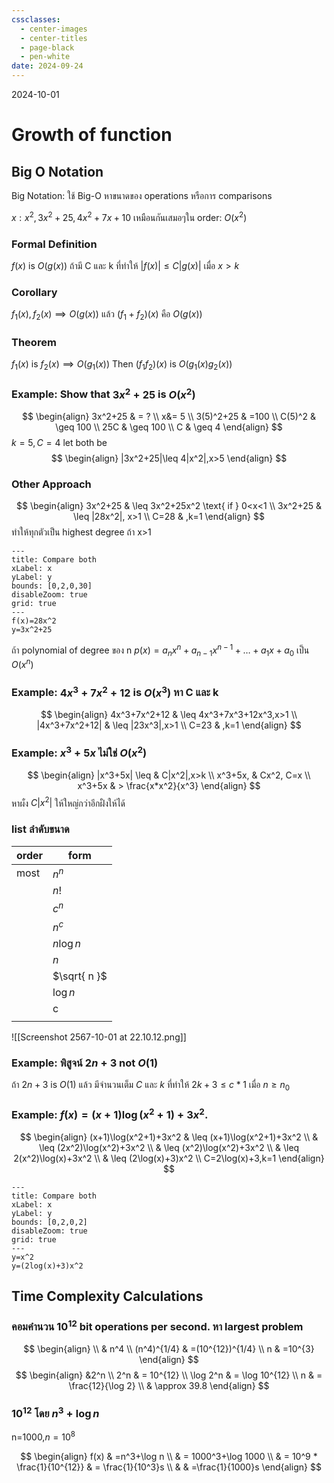 ```yaml
---
cssclasses:
  - center-images
  - center-titles
  - page-black
  - pen-white
date: 2024-09-24
---
```

2024-10-01
# Growth of function

## Big O Notation

Big Notation: ใช้ Big-O หาขนาดของ operations หรือการ comparisons

$x: x^2,3x^2+25,4x^2+7x+10$ เหมือนกันเสมอๆใน order: $O(x^2)$

### Formal Definition
$f(x)$ is $O(g(x))$ ถ้ามี C และ k ที่ทำให้ $|f(x)|\leq C|g(x)|$ เมื่อ $x>k$

### Corollary
$f_{1}(x),f_{2}(x) \implies O(g(x))$ แล้ว $(f_{1}+f_{2})(x)$ คือ $O(g(x))$

### Theorem
$f_{1}(x)\text{ is } f_{2}(x) \implies O(g_{1}(x)) \text{ Then } (f_{1}f_{2})(x) \text{ is } O(g_{1}(x)g_{2}(x))$

### Example: Show that $3x^2+25$ is $O(x^2)$
$$
\begin{align}
3x^2+25 & = ? \\
x&=  5 \\
3(5)^2+25 & =100 \\
C(5)^2 & \geq 100 \\
25C & \geq 100 \\
C  & \geq 4
\end{align}
$$
$k = 5, C = 4$
let both be
$$
\begin{align}
|3x^2+25|\leq 4|x^2|,x>5
\end{align}
$$
### Other Approach
$$
\begin{align}
3x^2+25 & \leq 3x^2+25x^2 \text{ if } 0<x<1 \\
 3x^2+25  & \leq |28x^2|, x>1 \\
C=28  & ,k=1
\end{align}
$$
ทำให้ทุกตัวเป็น highest degree ถ้า x>1


```functionplot
---
title: Compare both
xLabel: x
yLabel: y
bounds: [0,2,0,30]
disableZoom: true
grid: true
---
f(x)=28x^2
y=3x^2+25
```

ถ้า polynomial of degree ของ n $p(x)=a_{n}x^n+a_{n-1}x^{n-1}+\dots+a_{1}x+a_{0}$ เป็น $O(x^n)$

### Example: $4x^3+7x^2+12$ is $O(x^3)$ หา C และ k
$$
\begin{align}
4x^3+7x^2+12  & \leq 4x^3+7x^3+12x^3,x>1 \\
|4x^3+7x^2+12| & \leq |23x^3|,x>1 \\
 C=23 & ,k=1
\end{align}
$$

### Example: $x^3+5x$ ไม่ใช่ $O(x^2)$

$$
\begin{align}
|x^3+5x| \leq & C|x^2|,x>k \\
x^3+5x, & Cx^2, C=x \\
x^3+5x  & > \frac{x*x^2}{x^3}
\end{align}
$$
หาผั่ง $C|x^2|$ ให้ใหญ่กว่าอีกฝั่งให้ได้

### list ลำดับขนาด

| order | form         |
| ----- | ------------ |
| most  | $n^n$        |
|       | $n!$         |
|       | $c^n$        |
|       | $n^c$        |
|       | $n\log n$    |
|       | $n$          |
|       | $\sqrt{ n }$ |
|       | $\log n$     |
|       | c            |
|       |              |

![[Screenshot 2567-10-01 at 22.10.12.png]]

### Example: พิสูจน์ $2n+3 \text{ not } O(1)$

ถ้า $2n+3$ is $O(1)$ แล้ว
มีจำนวนเต็ม $C$ และ $k$ ที่ทำให้ $2k+3 \leq c*1$ เมื่อ $n\geq n_{0}$

### Example: $f(x)=(x+1)\log(x^2+1)+3x^2.$

$$
\begin{align}
(x+1)\log(x^2+1)+3x^2 & \leq (x+1)\log(x^2+1)+3x^2 \\
 & \leq (2x^2)\log(x^2)+3x^2 \\
 & \leq (x^2)\log(x^2)+3x^2 \\
 & \leq 2(x^2)\log(x)+3x^2 \\
 & \leq (2\log(x)+3)x^2 \\
C=2\log(x)+3,k=1
\end{align}
$$


```functionplot
---
title: Compare both
xLabel: x
yLabel: y
bounds: [0,2,0,2]
disableZoom: true
grid: true
---
y=x^2
y=(2log(x)+3)x^2
```


## Time Complexity Calculations

### คอมคำนวน $10^{12}$ bit operations per second. หา largest problem

$$
\begin{align} \\
& n^4 \\
(n^4)^{1/4} & =(10^{12})^{1/4} \\
n & =10^{3}
\end{align}
$$
$$
\begin{align}
&2^n \\
2^n  & = 10^{12} \\
\log 2^n  & = \log 10^{12} \\
n  & = \frac{12}{\log 2} \\
 & \approx 39.8
\end{align}
$$
### $10^{12}$ โดย $n^3+\log n$
n=1000,$n=10^8$

$$
\begin{align}
f(x) & =n^3+\log n \\
 & = 1000^3+\log 1000 \\
 & = 10^9 * \frac{1}{10^{12}}  & = \frac{1}{10^3}s \\
 &  & =\frac{1}{1000}s
\end{align}
$$



